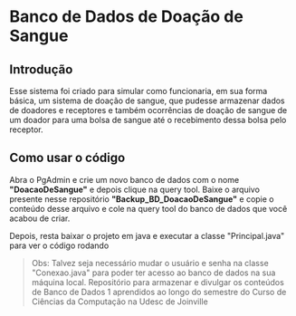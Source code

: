 # Banco de Dados de Doação de Sangue

## Introdução
Esse sistema foi criado para simular como funcionaria, em sua forma básica, um sistema de doação de sangue, que pudesse armazenar dados de doadores e receptores e também ocorrências de doação de sangue de um doador para uma bolsa de sangue até o recebimento dessa bolsa pelo receptor.

## Como usar o código
Abra o PgAdmin e crie um novo banco de dados com o nome **"DoacaoDeSangue"** e depois clique na query tool. Baixe o arquivo presente nesse repositório **"Backup_BD_DoacaoDeSangue"** e copie o conteúdo desse arquivo e cole na query tool do banco de dados que você acabou de criar.

Depois, resta baixar o projeto em java e executar a classe "Principal.java" para ver o código rodando

>Obs: Talvez seja necessário mudar o usuário e senha na classe "Conexao.java" para poder ter acesso ao banco de dados na sua máquina local.
Repositório para armazenar e divulgar os conteúdos de Banco de Dados 1 aprendidos ao longo do semestre do Curso de Ciências da Computação na Udesc de Joinville
